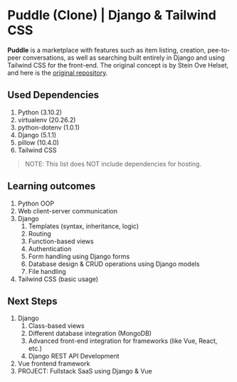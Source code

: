# Puddle (Clone) | Django & Tailwind CSS

**Puddle** is a marketplace with features such as item listing, creation, pee-to-peer conversations, as well as searching built entirely in Django and using Tailwind CSS for the front-end. The original concept is by Stein Ove Helset, and here is the [original repository](https://github.com/SteinOveHelset/puddle "Puddle | Django").

## Used Dependencies

1. Python (3.10.2)
2. virtualenv (20.26.2)
3. python-dotenv (1.0.1)
4. Django (5.1.1)
5. pillow (10.4.0)
6. Tailwind CSS

> NOTE: This list does NOT include dependencies for hosting.

## Learning outcomes

1. Python OOP
2. Web client-server communication
3. Django
   1. Templates (syntax, inheritance, logic)
   2. Routing
   3. Function-based views
   4. Authentication
   5. Form handling using Django forms
   6. Database design & CRUD operations using Django models
   7. File handling
4. Tailwind CSS (basic usage)

## Next Steps

1. Django
   1. Class-based views
   2. Different database integration (MongoDB)
   3. Advanced front-end integration for frameworks (like Vue, React, etc.)
   4. Django REST API Development
2. Vue frontend framework
3. PROJECT: Fullstack SaaS using Django & Vue
